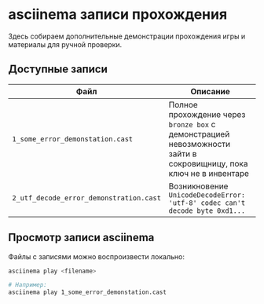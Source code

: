 # asciinema записи прохождения

Здесь собираем дополнительные демонстрации прохождения игры и материалы для
ручной проверки.

## Доступные записи

| Файл | Описание |
| ---- | -------- |
| `1_some_error_demonstation.cast` | Полное прохождение через `bronze box` с демонстрацией невозможности зайти в сокровищницу, пока ключ не в инвентаре |
| `2_utf_decode_error_demonstration.cast` | Возникновение `UnicodeDecodeError: 'utf-8' codec can't decode byte 0xd1...` |

## Просмотр записи asciinema

Файлы с записями можно воспроизвести локально:
```sh
asciinema play <filename>

# Например:
asciinema play 1_some_error_demonstation.cast
```